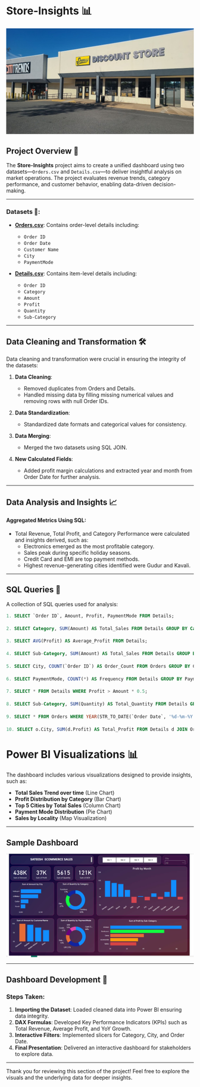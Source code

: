 # Store-Insights 📊

![Project Logo](https://github.com/sateeshVFX/Store-Analysis/blob/main/Retail-Store.jpeg)  <!-- Replace with a relevant image or logo URL -->

## Project Overview 🌟

The **Store-Insights** project aims to create a unified dashboard using two datasets—`Orders.csv` and `Details.csv`—to deliver insightful analysis on market operations. The project evaluates revenue trends, category performance, and customer behavior, enabling data-driven decision-making.

---

### Datasets 📂:
- **[Orders.csv](https://github.com/sateeshVFX/Store-Analysis/blob/main/Orders.csv)**: Contains order-level details including:
  - `Order ID`
  - `Order Date`
  - `Customer Name`
  - `City`
  - `PaymentMode`

- **[Details.csv](https://github.com/sateeshVFX/Store-Analysis/blob/main/Details.csv)**: Contains item-level details including:
  - `Order ID`
  - `Category`
  - `Amount`
  - `Profit`
  - `Quantity`
  - `Sub-Category`

---

## Data Cleaning and Transformation 🛠️

Data cleaning and transformation were crucial in ensuring the integrity of the datasets:

1. **Data Cleaning**:
   - Removed duplicates from Orders and Details.
   - Handled missing data by filling missing numerical values and removing rows with null Order IDs.

2. **Data Standardization**:
   - Standardized date formats and categorical values for consistency.

3. **Data Merging**:
   - Merged the two datasets using SQL JOIN.

4. **New Calculated Fields**:
   - Added profit margin calculations and extracted year and month from Order Date for further analysis.

---

## Data Analysis and Insights 📈

#### Aggregated Metrics Using SQL:
- Total Revenue, Total Profit, and Category Performance were calculated and insights derived, such as:
   - Electronics emerged as the most profitable category.
   - Sales peak during specific holiday seasons.
   - Credit Card and EMI are top payment methods.
   - Highest revenue-generating cities identified were Gudur and Kavali.

---

## SQL Queries 📝

A collection of SQL queries used for analysis:

```sql
1. SELECT `Order ID`, Amount, Profit, PaymentMode FROM Details;

2. SELECT Category, SUM(Amount) AS Total_Sales FROM Details GROUP BY Category;

3. SELECT AVG(Profit) AS Average_Profit FROM Details;

4. SELECT Sub-Category, SUM(Amount) AS Total_Sales FROM Details GROUP BY Sub-Category ORDER BY Total_Sales DESC LIMIT 5;

5. SELECT City, COUNT(`Order ID`) AS Order_Count FROM Orders GROUP BY City;

6. SELECT PaymentMode, COUNT(*) AS Frequency FROM Details GROUP BY PaymentMode ORDER BY Frequency DESC LIMIT 1;

7. SELECT * FROM Details WHERE Profit > Amount * 0.5;

8. SELECT Sub-Category, SUM(Quantity) AS Total_Quantity FROM Details GROUP BY Sub-Category;

9. SELECT * FROM Orders WHERE YEAR(STR_TO_DATE(`Order Date`, '%d-%m-%Y')) = 2018;

10. SELECT o.City, SUM(d.Profit) AS Total_Profit FROM Details d JOIN Orders o ON d.`Order ID` = o.`Order ID` GROUP BY o.City;
```

# Power BI Visualizations 📊

The dashboard includes various visualizations designed to provide insights, such as:

- **Total Sales Trend over time** (Line Chart)
- **Profit Distribution by Category** (Bar Chart)
- **Top 5 Cities by Total Sales** (Column Chart)
- **Payment Mode Distribution** (Pie Chart)
- **Sales by Locality** (Map Visualization)

---

## Sample Dashboard
![Dashboard Image](https://github.com/sateeshVFX/Store-Analysis/blob/main/Dashboard.png)  <!-- Replace with a link to your actual dashboard image -->

---

## Dashboard Development 🚀

### Steps Taken:
1. **Importing the Dataset**: Loaded cleaned data into Power BI ensuring data integrity.
2. **DAX Formulas**: Developed Key Performance Indicators (KPIs) such as Total Revenue, Average Profit, and YoY Growth.
3. **Interactive Filters**: Implemented slicers for Category, City, and Order Date.
4. **Final Presentation**: Delivered an interactive dashboard for stakeholders to explore data.

---

Thank you for reviewing this section of the project! Feel free to explore the visuals and the underlying data for deeper insights.
